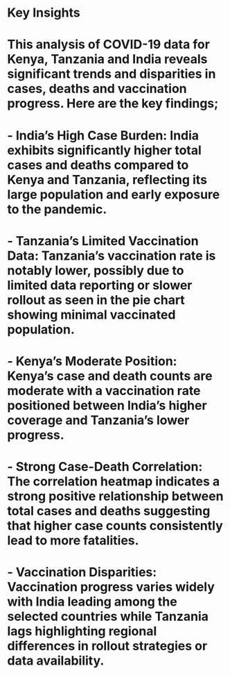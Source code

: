 # Key Insights
#
# This analysis of COVID-19 data for Kenya, Tanzania and India reveals significant trends and disparities in cases, deaths and vaccination progress. Here are the key findings;
#
# - **India’s High Case Burden**: India exhibits significantly higher total cases and deaths compared to Kenya and Tanzania, reflecting its large population and early exposure to the pandemic.
# - **Tanzania’s Limited Vaccination Data**: Tanzania’s vaccination rate is notably lower, possibly due to limited data reporting or slower rollout as seen in the pie chart showing minimal vaccinated population.
# - **Kenya’s Moderate Position**: Kenya’s case and death counts are moderate with a vaccination rate positioned between India’s higher coverage and Tanzania’s lower progress.
# - **Strong Case-Death Correlation**: The correlation heatmap indicates a strong positive relationship between total cases and deaths suggesting that higher case counts consistently lead to more fatalities.
# - **Vaccination Disparities**: Vaccination progress varies widely with India leading among the selected countries while Tanzania lags highlighting regional differences in rollout strategies or data availability.
